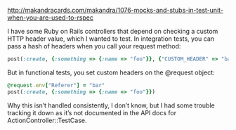 http://makandracards.com/makandra/1076-mocks-and-stubs-in-test-unit-when-you-are-used-to-rspec


I have some Ruby on Rails controllers that depend on checking a custom HTTP header value, which I wanted to test. In integration tests, you can pass a hash of headers when you call your request method:

```ruby
post(:create, {:something => {:name => "foo"}}, {"CUSTOM_HEADER" => "bar"})
```

But in functional tests, you set custom headers on the @request object:

```ruby
@request.env["Referer"] = "bar"
post(:create, {:something => {:name => "foo"}})
```

Why this isn’t handled consistently, I don’t know, but I had some trouble tracking it down as it’s not documented in the API docs for ActionController::TestCase.
